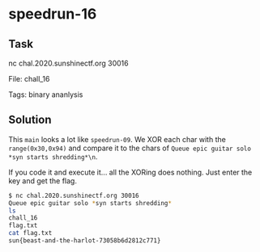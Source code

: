 # speedrun-16

## Task

nc chal.2020.sunshinectf.org 30016

File: chall_16

Tags: binary ananlysis

## Solution

This `main` looks a lot like `speedrun-09`. We XOR each char with the `range(0x30,0x94)` and compare it to the chars of `Queue epic guitar solo *syn starts shredding*\n`.

If you code it and execute it... all the XORing does nothing. Just enter the key and get the flag.

```bash
$ nc chal.2020.sunshinectf.org 30016
Queue epic guitar solo *syn starts shredding*
ls
chall_16
flag.txt
cat flag.txt
sun{beast-and-the-harlot-73058b6d2812c771}
```
